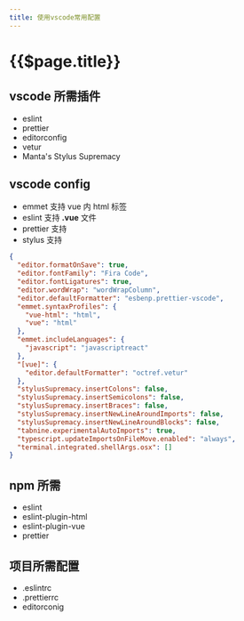 ```yaml
---
title: 使用vscode常用配置
---
```


# {{$page.title}}

## vscode 所需插件

- eslint
- prettier
- editorconfig
- vetur
- Manta's Stylus Supremacy

## vscode config

- emmet 支持 vue 内 html 标签
- eslint 支持 **.vue** 文件
- prettier 支持
- stylus 支持

```json
{
  "editor.formatOnSave": true,
  "editor.fontFamily": "Fira Code",
  "editor.fontLigatures": true,
  "editor.wordWrap": "wordWrapColumn",
  "editor.defaultFormatter": "esbenp.prettier-vscode",
  "emmet.syntaxProfiles": {
    "vue-html": "html",
    "vue": "html"
  },
  "emmet.includeLanguages": {
    "javascript": "javascriptreact"
  },
  "[vue]": {
    "editor.defaultFormatter": "octref.vetur"
  },
  "stylusSupremacy.insertColons": false,
  "stylusSupremacy.insertSemicolons": false,
  "stylusSupremacy.insertBraces": false,
  "stylusSupremacy.insertNewLineAroundImports": false,
  "stylusSupremacy.insertNewLineAroundBlocks": false,
  "tabnine.experimentalAutoImports": true,
  "typescript.updateImportsOnFileMove.enabled": "always",
  "terminal.integrated.shellArgs.osx": []
}
```

## npm 所需

- eslint
- eslint-plugin-html
- eslint-plugin-vue
- prettier

## 项目所需配置

- .eslintrc
- .prettierrc
- editorconig
